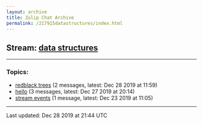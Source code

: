 ```yaml
---
layout: archive
title: Zulip Chat Archive
permalink: /217915datastructures/index.html
---
```


## Stream: [data structures](http://vishnuks.com/217915datastructures/index.html)
---

### Topics:

* [redblack trees](47452redblacktrees.html) (2 messages, latest: Dec 28 2019 at 11:59)
* [hello](47413hello.html) (3 messages, latest: Dec 27 2019 at 20:14)
* [stream events](95106streamevents.html) (1 message, latest: Dec 23 2019 at 11:05)

<hr><p>Last updated: Dec 28 2019 at 21:44 UTC</p>